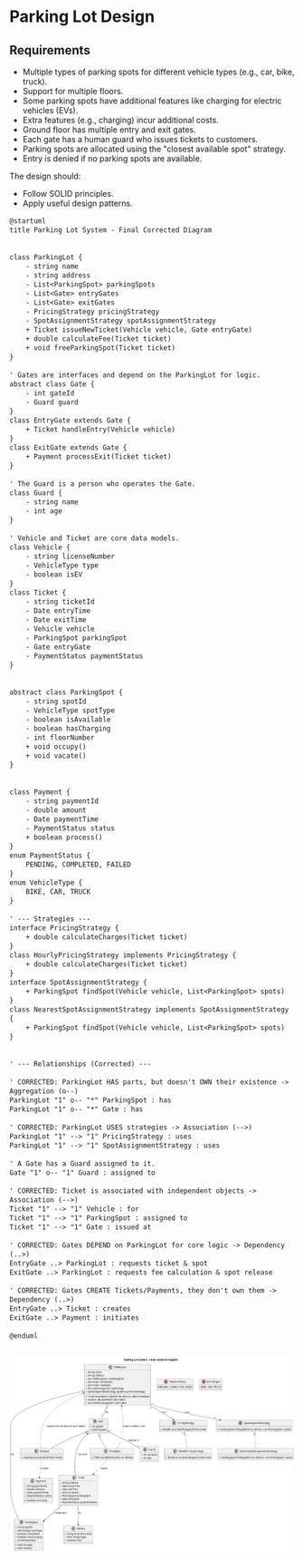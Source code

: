 

# Parking Lot Design

## Requirements
- Multiple types of parking spots for different vehicle types (e.g., car, bike, truck).
- Support for multiple floors.
- Some parking spots have additional features like charging for electric vehicles (EVs).
- Extra features (e.g., charging) incur additional costs.
- Ground floor has multiple entry and exit gates.
- Each gate has a human guard who issues tickets to customers.
- Parking spots are allocated using the "closest available spot" strategy.
- Entry is denied if no parking spots are available.

The design should:
- Follow SOLID principles.
- Apply useful design patterns.


```
@startuml
title Parking Lot System - Final Corrected Diagram


class ParkingLot {
    - string name
    - string address
    - List<ParkingSpot> parkingSpots
    - List<Gate> entryGates
    - List<Gate> exitGates
    - PricingStrategy pricingStrategy
    - SpotAssignmentStrategy spotAssignmentStrategy
    + Ticket issueNewTicket(Vehicle vehicle, Gate entryGate)
    + double calculateFee(Ticket ticket)
    + void freeParkingSpot(Ticket ticket)
}

' Gates are interfaces and depend on the ParkingLot for logic.
abstract class Gate {
    - int gateId
    - Guard guard
}
class EntryGate extends Gate {
    + Ticket handleEntry(Vehicle vehicle)
}
class ExitGate extends Gate {
    + Payment processExit(Ticket ticket)
}

' The Guard is a person who operates the Gate.
class Guard {
    - string name
    - int age
}

' Vehicle and Ticket are core data models.
class Vehicle {
    - string licenseNumber
    - VehicleType type
    - boolean isEV
}
class Ticket {
    - string ticketId
    - Date entryTime
    - Date exitTime
    - Vehicle vehicle
    - ParkingSpot parkingSpot
    - Gate entryGate
    - PaymentStatus paymentStatus
}


abstract class ParkingSpot {
    - string spotId
    - VehicleType spotType
    - boolean isAvailable
    - boolean hasCharging
    - int floorNumber
    + void occupy()
    + void vacate()
}


class Payment {
    - string paymentId
    - double amount
    - Date paymentTime
    - PaymentStatus status
    + boolean process()
}
enum PaymentStatus {
    PENDING, COMPLETED, FAILED
}
enum VehicleType {
    BIKE, CAR, TRUCK
}

' --- Strategies ---
interface PricingStrategy {
    + double calculateCharges(Ticket ticket)
}
class HourlyPricingStrategy implements PricingStrategy {
    + double calculateCharges(Ticket ticket)
}
interface SpotAssignmentStrategy {
    + ParkingSpot findSpot(Vehicle vehicle, List<ParkingSpot> spots)
}
class NearestSpotAssignmentStrategy implements SpotAssignmentStrategy {
    + ParkingSpot findSpot(Vehicle vehicle, List<ParkingSpot> spots)
}


' --- Relationships (Corrected) ---

' CORRECTED: ParkingLot HAS parts, but doesn't OWN their existence -> Aggregation (o--)
ParkingLot "1" o-- "*" ParkingSpot : has
ParkingLot "1" o-- "*" Gate : has

' CORRECTED: ParkingLot USES strategies -> Association (-->)
ParkingLot "1" --> "1" PricingStrategy : uses
ParkingLot "1" --> "1" SpotAssignmentStrategy : uses

' A Gate has a Guard assigned to it.
Gate "1" o-- "1" Guard : assigned to

' CORRECTED: Ticket is associated with independent objects -> Association (-->)
Ticket "1" --> "1" Vehicle : for
Ticket "1" --> "1" ParkingSpot : assigned to
Ticket "1" --> "1" Gate : issued at

' CORRECTED: Gates DEPEND on ParkingLot for core logic -> Dependency (..>)
EntryGate ..> ParkingLot : requests ticket & spot
ExitGate ..> ParkingLot : requests fee calculation & spot release

' CORRECTED: Gates CREATE Tickets/Payments, they don't own them -> Dependency (..>)
EntryGate ..> Ticket : creates
ExitGate ..> Payment : initiates

@enduml
```

![alt text](classDiagram.png)
---
